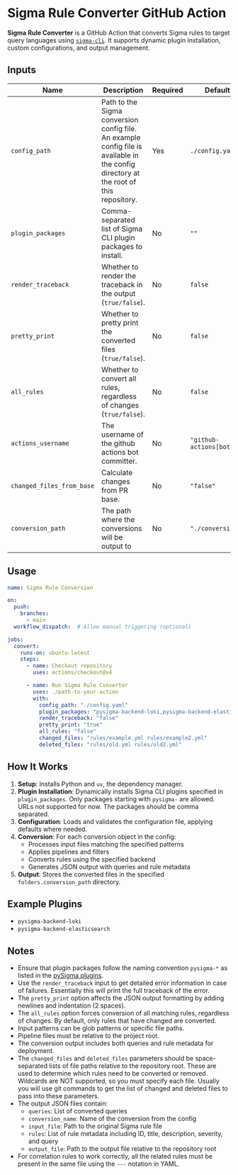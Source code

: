 # Sigma Rule Converter GitHub Action

**Sigma Rule Converter** is a GitHub Action that converts Sigma rules to target query languages using [`sigma-cli`](https://github.com/SigmaHQ/sigma-cli). It supports dynamic plugin installation, custom configurations, and output management.

## Inputs

| Name                      | Description                                                                                                                           | Required | Default                 |
| ------------------------- | ------------------------------------------------------------------------------------------------------------------------------------- | -------- | ----------------------- |
| `config_path`             | Path to the Sigma conversion config file. An example config file is available in the config directory at the root of this repository. | Yes      | `./config.yaml`         |
| `plugin_packages`         | Comma-separated list of Sigma CLI plugin packages to install.                                                                         | No       | `""`                    |
| `render_traceback`        | Whether to render the traceback in the output (`true/false`).                                                                         | No       | `false`                 |
| `pretty_print`            | Whether to pretty print the converted files (`true/false`).                                                                           | No       | `false`                 |
| `all_rules`               | Whether to convert all rules, regardless of changes (`true/false`).                                                                   | No       | `false`                 |
| `actions_username`        | The username of the github actions bot committer.                                                                                     | No       | `"github-actions[bot]"` |
| `changed_files_from_base` | Calculate changes from PR base.                                                                                                       | No       | `"false"`               |
| `conversion_path`         | The path where the conversions will be output to                                                                                      | No       | `"./conversions"`       |

## Usage

```yaml
name: Sigma Rule Conversion

on:
  push:
    branches:
      - main
  workflow_dispatch:  # Allow manual triggering (optional)

jobs:
  convert:
    runs-on: ubuntu-latest
    steps:
      - name: Checkout repository
        uses: actions/checkout@v4

      - name: Run Sigma Rule Converter
        uses: ./path-to-your-action
        with:
          config_path: "./config.yaml"
          plugin_packages: "pysigma-backend-loki,pysigma-backend-elasticsearch"
          render_traceback: "false"
          pretty_print: "true"
          all_rules: "false"
          changed_files: "rules/example.yml rules/example2.yml"
          deleted_files: "rules/old.yml rules/old2.yml"
```

## How It Works

1. **Setup**: Installs Python and `uv`, the dependency manager.
2. **Plugin Installation**: Dynamically installs Sigma CLI plugins specified in `plugin_packages`. Only packages starting with `pysigma-` are allowed. URLs not supported for now. The packages should be comma separated.
3. **Configuration**: Loads and validates the configuration file, applying defaults where needed.
4. **Conversion**: For each conversion object in the config:
   - Processes input files matching the specified patterns
   - Applies pipelines and filters
   - Converts rules using the specified backend
   - Generates JSON output with queries and rule metadata
5. **Output**: Stores the converted files in the specified `folders.conversion_path` directory.

## Example Plugins

- `pysigma-backend-loki`
- `pysigma-backend-elasticsearch`

## Notes

- Ensure that plugin packages follow the naming convention `pysigma-*` as listed in the [pySigma plugins](https://github.com/SigmaHQ/pySigma-plugin-directory/blob/main/pySigma-plugins-v1.json).
- Use the `render_traceback` input to get detailed error information in case of failures. Essentially this will print the full traceback of the error.
- The `pretty_print` option affects the JSON output formatting by adding newlines and indentation (2 spaces).
- The `all_rules` option forces conversion of all matching rules, regardless of changes. By default, only rules that have changed are converted.
- Input patterns can be glob patterns or specific file paths.
- Pipeline files must be relative to the project root.
- The conversion output includes both queries and rule metadata for deployment.
- The `changed_files` and `deleted_files` parameters should be space-separated lists of file paths relative to the repository root. These are used to determine which rules need to be converted or removed. Wildcards are NOT supported, so you must specify each file. Usually you will use git commands to get the list of changed and deleted files to pass into these parameters.
- The output JSON files contain:
  - `queries`: List of converted queries
  - `conversion_name`: Name of the conversion from the config
  - `input_file`: Path to the original Sigma rule file
  - `rules`: List of rule metadata including ID, title, description, severity, and query
  - `output_file`: Path to the output file relative to the repository root
- For correlation rules to work correctly, all the related rules must be present in the same file using the `---` notation in YAML.
